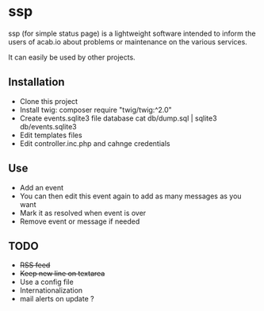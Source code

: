 # ssp

ssp (for simple status page) is a lightweight software intended to inform the users
of acab.io about problems or maintenance on the various services.

It can easily be used by other projects.

## Installation

- Clone this project
- Install twig: composer require "twig/twig:^2.0"
- Create events.sqlite3 file database
  cat db/dump.sql | sqlite3 db/events.sqlite3
- Edit templates files
- Edit controller.inc.php and cahnge credentials

## Use

- Add an event
- You can then edit this event again to add as many messages as you want
- Mark it as resolved when event is over
- Remove event or message if needed

## TODO

- ~~RSS feed~~
- ~~Keep new line on textarea~~
- Use a config file
- Internationalization
- mail alerts on update ?